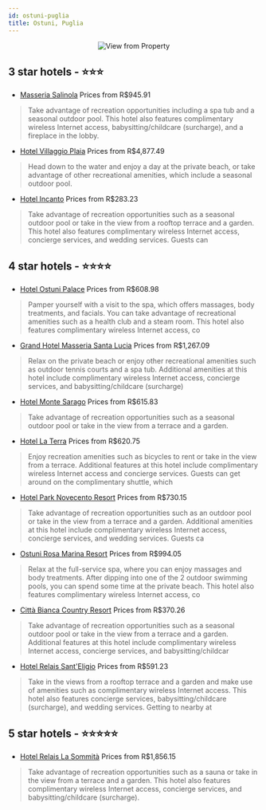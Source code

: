```yaml
---
id: ostuni-puglia
title: Ostuni, Puglia
---
```


<center><img src="https://i.travelapi.com/hotels/3000000/2790000/2785600/2785536/2ba180d4_z.jpg" alt="View from Property" /></center>


##  3 star hotels - ⭐️⭐️⭐️

-    [Masseria Salinola](https://us.hurb.com/hotels/ostuni/masseria-salinola-JNP-JP170932?cmp=18055) Prices from R$945.91
   > Take advantage of recreation opportunities including a spa tub and a seasonal outdoor pool. This hotel also features complimentary wireless Internet access, babysitting/childcare (surcharge), and a fireplace in the lobby.
-    [Hotel Villaggio Plaia](https://us.hurb.com/hotels/ostuni/hotel-villaggio-plaia-JNP-JP116574?cmp=18055) Prices from R$4,877.49
   > Head down to the water and enjoy a day at the private beach, or take advantage of other recreational amenities, which include a seasonal outdoor pool.
-    [Hotel Incanto](https://us.hurb.com/hotels/ostuni/hotel-incanto-JNP-JP349315?cmp=18055) Prices from R$283.23
   > Take advantage of recreation opportunities such as a seasonal outdoor pool or take in the view from a rooftop terrace and a garden. This hotel also features complimentary wireless Internet access, concierge services, and wedding services. Guests can 

##  4 star hotels - ⭐️⭐️⭐️⭐️

-    [Hotel Ostuni Palace](https://us.hurb.com/hotels/ostuni/hotel-ostuni-palace-JNP-JP157065?cmp=18055) Prices from R$608.98
   > Pamper yourself with a visit to the spa, which offers massages, body treatments, and facials. You can take advantage of recreational amenities such as a health club and a steam room. This hotel also features complimentary wireless Internet access, co
-    [Grand Hotel Masseria Santa Lucia](https://us.hurb.com/hotels/ostuni/grand-hotel-masseria-santa-lucia-JNP-JP783057?cmp=18055) Prices from R$1,267.09
   > Relax on the private beach or enjoy other recreational amenities such as outdoor tennis courts and a spa tub. Additional amenities at this hotel include complimentary wireless Internet access, concierge services, and babysitting/childcare (surcharge)
-    [Hotel Monte Sarago](https://us.hurb.com/hotels/ostuni/hotel-monte-sarago-JNP-JP149338?cmp=18055) Prices from R$615.83
   > Take advantage of recreation opportunities such as a seasonal outdoor pool or take in the view from a terrace and a garden.
-    [Hotel La Terra](https://us.hurb.com/hotels/ostuni/hotel-la-terra-JNP-JP078199?cmp=18055) Prices from R$620.75
   > Enjoy recreation amenities such as bicycles to rent or take in the view from a terrace. Additional features at this hotel include complimentary wireless Internet access and concierge services. Guests can get around on the complimentary shuttle, which
-    [Hotel Park Novecento Resort](https://us.hurb.com/hotels/ostuni/hotel-park-novecento-resort-JNP-JP149161?cmp=18055) Prices from R$730.15
   > Take advantage of recreation opportunities such as an outdoor pool or take in the view from a terrace and a garden. Additional amenities at this hotel include complimentary wireless Internet access, concierge services, and wedding services. Guests ca
-    [Ostuni Rosa Marina Resort](https://us.hurb.com/hotels/ostuni/ostuni-rosa-marina-resort-JNP-JP985085?cmp=18055) Prices from R$994.05
   > Relax at the full-service spa, where you can enjoy massages and body treatments. After dipping into one of the 2 outdoor swimming pools, you can spend some time at the private beach. This hotel also features complimentary wireless Internet access, co
-    [Città Bianca Country Resort](https://us.hurb.com/hotels/ostuni/citta-bianca-country-resort-JNP-JP726242?cmp=18055) Prices from R$370.26
   > Take advantage of recreation opportunities such as a seasonal outdoor pool or take in the view from a terrace and a garden. Additional features at this hotel include complimentary wireless Internet access, concierge services, and babysitting/childcar
-    [Hotel Relais Sant'Eligio](https://us.hurb.com/hotels/ostuni/hotel-relais-sant-eligio-JNP-JP153381?cmp=18055) Prices from R$591.23
   > Take in the views from a rooftop terrace and a garden and make use of amenities such as complimentary wireless Internet access. This hotel also features concierge services, babysitting/childcare (surcharge), and wedding services. Getting to nearby at

##  5 star hotels - ⭐️⭐️⭐️⭐️⭐️

-    [Hotel Relais La Sommità](https://us.hurb.com/hotels/ostuni/hotel-relais-la-sommita-JNP-JP150430?cmp=18055) Prices from R$1,856.15
   > Take advantage of recreation opportunities such as a sauna or take in the view from a terrace and a garden. This hotel also features complimentary wireless Internet access, concierge services, and babysitting/childcare (surcharge).

